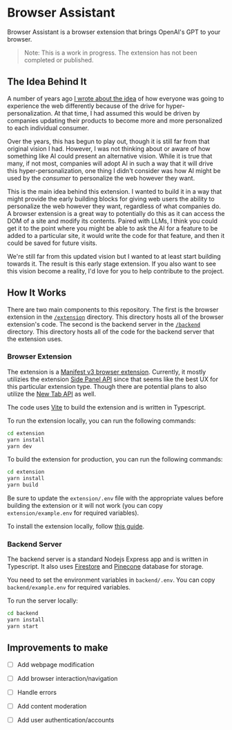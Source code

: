 # Browser Assistant

Browser Assistant is a browser extension that brings OpenAI's GPT to your browser.

> Note: This is a work in progress. The extension has not been completed or published.

## The Idea Behind It

A number of years ago [I wrote about the idea](https://medium.com/user-experience-design-1/the-personalized-web-b3a4c3671005) of how everyone was going to experience the web differently because of the drive for hyper-personalization. At that time, I had assumed this would be driven by companies updating their products to become more and more personalized to each individual consumer.

Over the years, this has begun to play out, though it is still far from that original vision I had. However, I was not thinking about or aware of how something like AI could present an alternative vision. While it is true that many, if not most, companies will adopt AI in such a way that it will drive this hyper-personalization, one thing I didn't consider was how AI might be used by the *consumer* to personalize the web however they want.

This is the main idea behind this extension. I wanted to build it in a way that might provide the early building blocks for giving web users the ability to personalize the web however they want, regardless of what companies do. A browser extension is a great way to potentially do this as it can access the DOM of a site and modify its contents. Paired with LLMs, I think you could get it to the point where you might be able to ask the AI for a feature to be added to a particular site, it would write the code for that feature, and then it could be saved for future visits.

We're still far from this updated vision but I wanted to at least start building towards it. The result is this early stage extension. If you also want to see this vision become a reality, I'd love for you to help contribute to the project.


## How It Works

There are two main components to this repository. The first is the browser extension in the [`/extension`](./extension/) directory. This directory hosts all of the browser extension's code. The second is the backend server in the [`/backend`](./backend/) directory. This directory hosts all of the code for the backend server that the extension uses.

### Browser Extension

The extension is a [Manifest v3 browser extension](https://developer.chrome.com/docs/extensions/mv3/intro/). Currently, it mostly utilizies the extension [Side Panel API](https://developer.chrome.com/docs/extensions/reference/sidePanel/) since that seems like the best UX for this particular extension type. Though there are potential plans to also utilize the [New Tab API](https://developer.chrome.com/docs/extensions/mv3/override/) as well.

The code uses [Vite](https://vitejs.dev/) to build the extension and is written in Typescript.

To run the extension locally, you can run the following commands:

```bash
cd extension
yarn install
yarn dev
```

To build the extension for production, you can run the following commands:

```bash
cd extension
yarn install
yarn build
```

Be sure to update the `extension/.env` file with the appropriate values before building the extension or it will not work (you can copy `extension/example.env` for required variables).

To install the extension locally, follow [this guide](https://developer.chrome.com/docs/extensions/mv3/getstarted/development-basics/#load-unpacked).

### Backend Server

The backend server is a standard Nodejs Express app and is written in Typescript. It also uses [Firestore](https://firebase.google.com/docs/firestore) and [Pinecone](https://www.pinecone.io/) database for storage.

You need to set the environment variables in `backend/.env`. You can copy `backend/example.env` for required variables.

To run the server locally:

```bash
cd backend
yarn install
yarn start
```

## Improvements to make

- [ ] Add webpage modification
- [ ] Add browser interaction/navigation
- [ ] Handle errors
- [ ] Add content moderation
- [ ] Add user authentication/accounts

